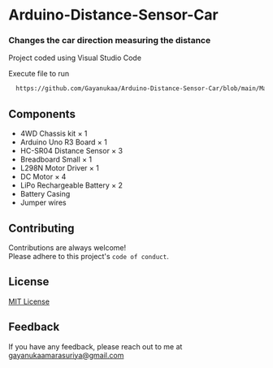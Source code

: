 # Arduino-Distance-Sensor-Car

### Changes the car direction measuring the distance

Project coded using Visual Studio Code

Execute file to run
```bash
  https://github.com/Gayanukaa/Arduino-Distance-Sensor-Car/blob/main/Main/Main.ino
```

## Components

 - 4WD Chassis kit ×	1
 - Arduino Uno R3 Board ×	1	
 - HC-SR04 Distance Sensor × 3
 - Breadboard Small × 1
 - L298N Motor Driver ×	1	
 - DC Motor ×  4
 - LiPo Rechargeable Battery ×	2
 - Battery Casing
 - Jumper wires
 
<!-- 
## Project

![App Screenshot](https://via.placeholder.com/468x300?text=App+Screenshot+Here)

To update -->

## Contributing

Contributions are always welcome!\
Please adhere to this project's `code of conduct`.


## License

[MIT License](https://choosealicense.com/licenses/mit/)


## Feedback

If you have any feedback, please reach out to me at gayanukaamarasuriya@gmail.com

